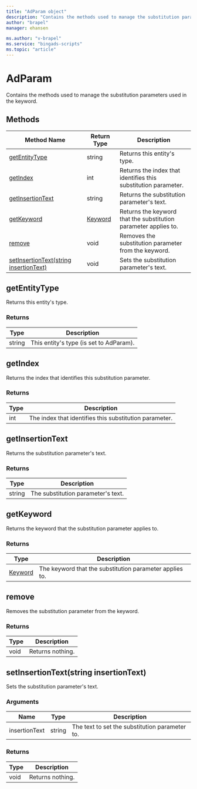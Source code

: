 ```yaml
---
title: "AdParam object"
description: "Contains the methods used to manage the substitution parameter."
author: "brapel"
manager: ehansen

ms.author: "v-brapel"
ms.service: "bingads-scripts"
ms.topic: "article"
---
```


# AdParam

Contains the methods used to manage the substitution parameters used in the keyword.

## Methods
|Method Name|Return Type|Description|
|-|-|-
[getEntityType](#getentitytype)|string|Returns this entity's type.
[getIndex](#getindex)|int|Returns the index that identifies this substitution parameter.
[getInsertionText](#getinsertiontext)|string|Returns the substitution parameter's text.
[getKeyword](#getkeyword)|[Keyword](Keyword.md)|Returns the keyword that the substitution parameter applies to.
[remove](#remove)|void|Removes the substitution parameter from the keyword.
[setInsertionText(string insertionText)](#setinsertiontext-string-insertiontext-)|void|Sets the substitution parameter's text.


## <a name="getentitytype"></a>getEntityType
Returns this entity's type.

### Returns
|Type|Description|
|-|-
string|This entity's type (is set to AdParam).


## <a name="getindex"></a>getIndex
Returns the index that identifies this substitution parameter.

### Returns
|Type|Description|
|-|-
int|The index that identifies this substitution parameter.


## <a name="getinsertiontext"></a>getInsertionText
Returns the substitution parameter's text.

### Returns
|Type|Description|
|-|-
string|The substitution parameter's text.


## <a name="getkeyword"></a>getKeyword
Returns the keyword that the substitution parameter applies to.

### Returns
|Type|Description|
|-|-
[Keyword](Keyword.md)|The keyword that the substitution parameter applies to.


## <a name="remove"></a>remove
Removes the substitution parameter from the keyword.

### Returns
|Type|Description|
|-|-
void|Returns nothing.

## <a name="setinsertiontext-string-insertiontext-"></a>setInsertionText(string insertionText)
Sets the substitution parameter's text.

### Arguments
|Name|Type|Description|
|-|-|-
insertionText|string|The text to set the substitution parameter to.

### Returns
|Type|Description|
|-|-
void|Returns nothing.

